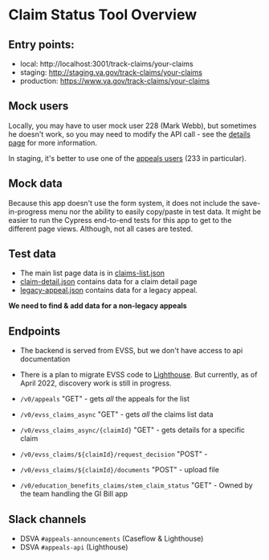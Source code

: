 # Claim Status Tool Overview

## Entry points:

- local: http://localhost:3001/track-claims/your-claims
- staging: http://staging.va.gov/track-claims/your-claims
- production: https://www.va.gov/track-claims/your-claims

## Mock users

Locally, you may have to user mock user 228 (Mark Webb), but sometimes he doesn't work, so you may need to modify the API call - see the [details page](./CST_frontend_details.md) for more information.

In staging, it's better to use one of the [appeals users](https://github.com/department-of-veterans-affairs/va.gov-team-sensitive/blob/master/Administrative/vagov-users/staging-test-accounts-HLR.docx) (233 in particular).

## Mock data

Because this app doesn't use the form system, it does not include the save-in-progress menu nor the ability to easily copy/paste in test data. It might be easier to run the Cypress end-to-end tests for this app to get to the different page views. Although, not all cases are tested.

## Test data

- The main list page data is in [claims-list.json](https://github.com/department-of-veterans-affairs/vets-website/blob/master/src/applications/claims-status/tests/e2e/fixtures/mocks/claims-list.json)
- [claim-detail.json](https://github.com/department-of-veterans-affairs/vets-website/blob/master/src/applications/claims-status/tests/e2e/fixtures/mocks/claim-detail.json) contains data for a claim detail page
- [legacy-appeal.json](https://github.com/department-of-veterans-affairs/vets-website/blob/72c5956a48209537f1ef6d3bb88673ada0e206a4/src/applications/claims-status/tests/e2e/fixtures/mocks/legacy-appeal.json) contains data for a legacy appeal.

**We need to find & add data for a non-legacy appeals**

## Endpoints

- The backend is served from EVSS, but we don't have access to api documentation
- There is a plan to migrate EVSS code to [Lighthouse](https://dev-developer.va.gov/explore). But currently, as of April 2022, discovery work is still in progress.

- `/v0/appeals` "GET" - gets _all_ the appeals for the list
- `/v0/evss_claims_async` "GET" - gets _all_ the claims list data
- `/v0/evss_claims_async/{claimId}` "GET" - gets details for a specific claim
- `/v0/evss_claims/${claimId}/request_decision` "POST" -
- `/v0/evss_claims/${claimId}/documents` "POST" - upload file
- `/v0/education_benefits_claims/stem_claim_status` "GET" - Owned by the team handling the GI Bill app


## Slack channels

- DSVA `#appeals-announcements` (Caseflow & Lighthouse)
- DSVA `#appeals-api` (Lighthouse)
